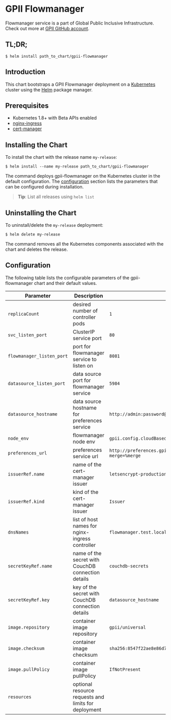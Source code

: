 # GPII Flowmanager

Flowmanager service is a part of Global Public Inclusive Infrastructure.
Check out more at [GPII GitHub account](https://github.com/gpii).

## TL;DR;

```console
$ helm install path_to_chart/gpii-flowmanager
```

## Introduction

This chart bootstraps a GPII Flowmanager deployment on a [Kubernetes](http://kubernetes.io) cluster using the [Helm](https://helm.sh) package manager.

## Prerequisites
  - Kubernetes 1.8+ with Beta APIs enabled
  - [nginx-ingress](https://github.com/kubernetes/charts/tree/master/stable/nginx-ingress)
  - [cert-manager](https://github.com/kubernetes/charts/tree/master/stable/cert-manager)

## Installing the Chart

To install the chart with the release name `my-release`:

```console
$ helm install --name my-release path_to_chart/gpii-flowmanager
```

The command deploys gpii-flowmanager on the Kubernetes cluster in the default configuration. The [configuration](#configuration) section lists the parameters that can be configured during installation.

> **Tip**: List all releases using `helm list`

## Uninstalling the Chart

To uninstall/delete the `my-release` deployment:

```console
$ helm delete my-release
```

The command removes all the Kubernetes components associated with the chart and deletes the release.

## Configuration

The following table lists the configurable parameters of the gpii-flowmanager chart and their default values.

Parameter | Description | Default
--- | --- | ---
`replicaCount` | desired number of controller pods | `1`
`svc_listen_port` | ClusterIP service port | `80`
`flowmanager_listen_port` | port for flowmanager service to listen on | `8081`
`datasource_listen_port` | data source port for flowmanager service | `5984`
`datasource_hostname` | data source hostname for preferences service | `http://admin:password@couchdb-svc-couchdb.gpii.svc.cluster.local`
`node_env` | flowmanager node env | `gpii.config.cloudBased.flowManager.production`
`preferences_url` | preferences service url | `http://preferences.gpii.svc.cluster.local/preferences/%gpiiKey?merge=%merge`
`issuerRef.name` | name of the cert-manager issuer | `letsencrypt-production`
`issuerRef.kind` | kind of the cert-manager issuer | `Issuer`
`dnsNames` | list of host names for nginx-ingress controller | `flowmanager.test.local`
`secretKeyRef.name` | name of the secret with CouchDB connection details | `couchdb-secrets`
`secretKeyRef.key` | key of the secret with CouchDB connection details | `datasource_hostname`
`image.repository` | container image repository | `gpii/universal`
`image.checksum` | container image checksum | `sha256:8547f22ae8e86d7b4b09e10d9ec87b1605b47dc37904171c84555a55462f161e`
`image.pullPolicy` | container image pullPolicy | `IfNotPresent`
`resources` | optional resource requests and limits for deployment |
